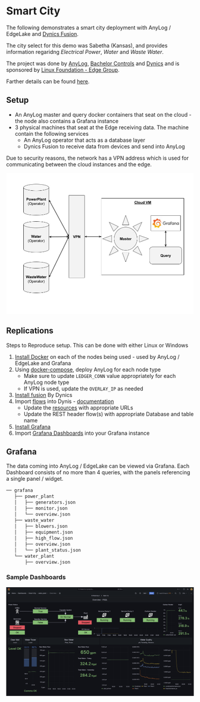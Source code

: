 # Smart City

The following demonstrates a smart city deployment with AnyLog / EdgeLake and [Dynics Fusion](https://dynics.com/product/ics360-fusion/). 

The city select for this demo was Sabetha (Kansas), and provides information regaridng _Electrical Power_, _Water_ and 
_Waste Water_.

The project was done by [AnyLog](https://anylog.co), [Bachelor Controls](https://www.bachelorcontrols.com/) and 
[Dynics](https://dynics.com/) and is sponsored by [Linux Foundation - Edge Group](https://lfedge.org/). 

Farther details can be found [here](https://lfedge.org/wp-content/uploads/sites/24/2024/08/LFEdge_-Sabetha_Case-Study.pdf?utm_content=304190290&utm_medium=social&utm_source=twitter&hss_channel=tw-1085641282175741952). 

## Setup
* An AnyLog master and query docker containers that seat on the cloud - the node also contains a Grafana instance
* 3 physical machines that seat at the Edge receiving data. The machine contain the following services
  * An AnyLog operator that acts as a database layer  
  * Dynics Fusion to receive data from devices and send into AnyLog

Due to security reasons, the network has a VPN address which is used for communicating between the cloud instances and 
the edge.

![network architecture](imgs/network_diagram.jpg)

## Replications
Steps to Reproduce setup. This can be done with either Linux or Windows

1. [Install Docker](https://docs.docker.com/engine/install/) on each of the nodes being used - used by AnyLog / EdgeLake and Grafana  
2. Using [docker-compose](https://github.com/AnyLog-co/docker-compose), deploy AnyLog for each node type
   * Make sure to update `LEDGER_CONN` value appropriately for each AnyLog node type
   * If VPN is used, update the `OVERLAY_IP` as needed
3. [Install fusion](https://docs.dynics.com/fusion/#/manual/getting-started/installation) By Dynics 
4. Import [flows](dynics/) into Dynis - [documentation](https://docs.dynics.com/fusion/#/manual/flows)
   * Update the [resources](https://docs.dynics.com/fusion/#/manual/resources-overview/resource-types) with appropriate URLs
   * Update the REST header flow(s) with appropriate Database and table name 
5. [Install Grafana](https://grafana.com/docs/grafana/latest/setup-grafana/installation/)
6. Import [Grafana Dashboards](grafana/) into your Grafana instance

## Grafana
The data coming into AnyLog / EdgeLake can be viewed via Grafana. Each Dashboard consists of no more than 4 queries, with 
the panels referencing a single panel / widget. 

```tree
── grafana
   ├── power_plant
   │   ├── generators.json
   │   ├── monitor.json
   │   └── overview.json
   ├── waste_water
   │   ├── blowers.json
   │   ├── equipment.json
   │   ├── high_flow.json
   │   ├── overview.json
   │   └── plant_status.json
   └── water_plant
       ├── overview.json
```

### Sample Dashboards 
![Water Plant](imgs/water_plant.png)
